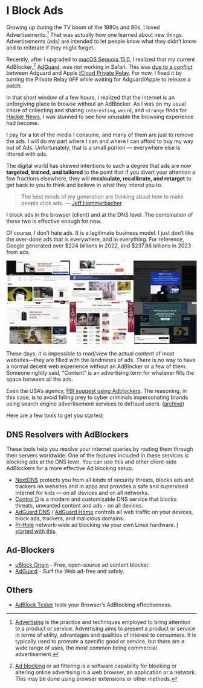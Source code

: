 # I Block Ads

Growing up during the TV boom of the 1980s and 90s, I loved Advertisements.[^Advertising] That was actually how one learned about new things. Advertisements (ads) are intended to let people know what they didn’t know and to reiterate if they might forget.

Recently, after I upgraded to [macOS Sequoia 15.0](http://apple.com/macos/macos-sequoia/), I realized that my current AdBlocker,[^Adblocking] [AdGuard](https://adguard.com/), was not working in Safari. This was [due to a conflict](https://github.com/AdguardTeam/CoreLibs/issues/1914) between Adguard and Apple [iCloud Private Relay](https://support.apple.com/en-us/102602). For now, I fixed it by turning the Private Relay <kbd>OFF</kbd> while waiting for Adguard/Apple to release a patch.

In that short window of a few hours, I realized that the Internet is an unforgiving place to browse without an AdBlocker. As I was on my usual chore of collecting and sharing `interesting`, `weird`, and `strange` finds for [Hacker News](/2023/hacker-news/), I was stunned to see how unusable the browsing experience had become.

I pay for a lot of the media I consume, and many of them are just to remove the ads. I will do my part where I can and where I can afford to buy my way out of Ads. Unfortunately, that is a small portion — everywhere else is littered with ads.

The digital world has skewed intentions to such a degree that ads are now **targeted, trained, and tailored** to the point that if you divert your attention a few fractions elsewhere, they will **recalculate, recalibrate, and retarget** to get back to you to think and believe in what they intend you to.

> The best minds of my generation are thinking about how to make people click ads. — [Jeff Hammerbacher](https://en.wikipedia.org/wiki/Jeff_Hammerbacher)

I block ads in the browser (client) and at the DNS level. The combination of these two is effective enough for now.

Of course, I don’t hate ads. It is a legitimate business model. I just don’t like the over-done ads that is everywhere, and in everything. For reference, Google generated over $224 billions in 2022, and $237.86 billions in 2023 from ads.

<img class="full" src="/static/2024/ads-ads-ads.webp" alt="Ads Ads Ads" loading="lazy">

These days, it is impossible to read/view the actual content of most websites—they are filled with the landmines of ads. There is no way to have a normal decent web experience without an AdBlocker or a few of them. Someone rightly said, “Content” is an advertising term for whatever fills the space between all the ads.

Even the USA’s agency, [FBI suggest using Adblockers](https://www.ic3.gov/Media/Y2022/PSA221221). The reasoning, in this case, is to avoid falling prey to cyber criminals impersonating brands using search engine advertisement services to defraud users. ([archive](https://archive.is/3Mioj))

Here are a few tools to get you started;

## DNS Resolvers with AdBlockers

These tools help you resolve your internet queries by routing them through their servers worldwide. One of the features included in these services is blocking ads at the DNS level. You can use this and other client-side AdBlockers for a more effective Ad blocking setup.

- [NextDNS](https://nextdns.io) protects you from all kinds of security threats, blocks ads and trackers on websites and in apps and provides a safe and supervised Internet for kids — on all devices and on all networks.
- [Control D](https://controld.com) is a modern and customizable DNS service that blocks threats, unwanted content and ads - on all devices.
- [AdGuard DNS](https://adguard-dns.io/) / [AdGuard Home](https://github.com/AdguardTeam/AdGuardHome) controls all web traffic on your devices, block ads, trackers, and malicious domains.
- [Pi-Hole](https://pi-hole.net) network-wide ad blocking via your own Linux hardware. [I started with this](/2019/pi-hole-blocking-ads-at-home/).

## Ad-Blockers

- [uBlock Origin](https://ublockorigin.com) - Free, open-source ad content blocker.
- [AdGuard](https://adguard.com/) - Surf the Web ad-free and safely.

## Others

- [AdBlock Tester](https://adblock-tester.com) tests your Browser’s AdBlocking effectiveness.

[^Advertising]: [Advertising](https://en.wikipedia.org/wiki/Advertising) is the practice and techniques employed to bring attention to a product or service. Advertising aims to present a product or service in terms of utility, advantages and qualities of interest to consumers. It is typically used to promote a specific good or service, but there are a wide range of uses, the most common being commercial advertisement.

[^Adblocking]: [Ad blocking](https://en.wikipedia.org/wiki/Ad_blocking) or ad filtering is a software capability for blocking or altering online advertising in a web browser, an application or a network. This may be done using browser extensions or other methods.